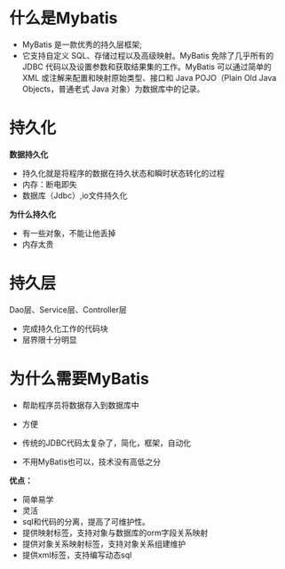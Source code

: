 # 什么是Mybatis

- MyBatis 是一款优秀的持久层框架;
- 它支持自定义 SQL、存储过程以及高级映射。MyBatis 免除了几乎所有的 JDBC 代码以及设置参数和获取结果集的工作。MyBatis 可以通过简单的 XML 或注解来配置和映射原始类型、接口和 Java POJO（Plain Old Java Objects，普通老式 Java 对象）为数据库中的记录。



# 持久化

**数据持久化**

- 持久化就是将程序的数据在持久状态和瞬时状态转化的过程
- 内存：断电即失
- 数据库（Jdbc）,io文件持久化

**为什么持久化**

- 有一些对象，不能让他丢掉
- 内存太贵



# 持久层

Dao层、Service层、Controller层

- 完成持久化工作的代码块
- 层界限十分明显



# 为什么需要MyBatis

- 帮助程序员将数据存入到数据库中
- 方便

- 传统的JDBC代码太复杂了，简化，框架，自动化

- 不用MyBatis也可以，技术没有高低之分


**优点：**

- 简单易学
- 灵活
- sql和代码的分离，提高了可维护性。
- 提供映射标签，支持对象与数据库的orm字段关系映射
- 提供对象关系映射标签，支持对象关系组建维护
- 提供xml标签，支持编写动态sql

